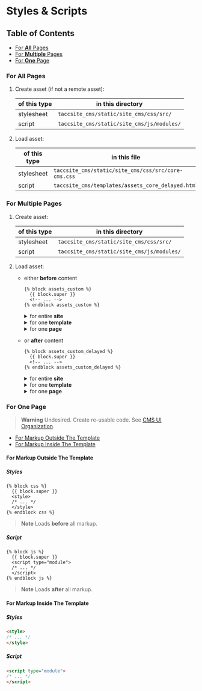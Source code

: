 # Styles & Scripts

## Table of Contents

- [For **All** Pages](#for-all-pages)
- [For **Multiple** Pages](#for-multiple-pages)
- [For **One** Page](#for-one-page)

### For All Pages

1. Create asset (if not a remote asset):

    | of this type | in this directory |
    | - | - |
    | stylesheet | `taccsite_cms/static/site_cms/css/src/` |
    | script | `taccsite_cms/static/site_cms/js/modules/` |

2. Load asset:

    | of this type | in this file |
    | - | - |
    | stylesheet | `taccsite_cms/static/site_cms/css/src/core-cms.css` |
    | script | `taccsite_cms/templates/assets_core_delayed.html` |

### For Multiple Pages

1. Create asset:

    | of this type | in this directory |
    | - | - |
    | stylesheet | `taccsite_cms/static/site_cms/css/src/` |
    | script | `taccsite_cms/static/site_cms/js/modules/` |

2. Load asset:

    - either **before** content

      ```django
      {% block assets_custom %}
        {{ block.super }}
        <!-- ... -->
      {% endblock assets_custom %}
      ```

      <details><summary>for entire <strong>site</strong></summary>

      ```django
        <link rel="stylesheet" href="{% static '__PROJECT__/css/build/site.css' %}">
        <script src="{% static '__PROJECT__/js/site.js' %}"></script>
      ```

      </details>

      <details><summary>for one <strong>template</strong></summary>

      ```django
        <link rel="stylesheet" href="{% static '__PROJECT__/css/build/template.___.css' %}">
        <script src="{% static '__PROJECT__/js/template.___.js' %}"></script>
      ```

      </details>

      <details><summary>for one <strong>page</strong></summary>

      > **Warning**
      > Undesired. Create re-usable code (see [CMS UI Organization]).

      </details>

    - or **after** content

      ```django
      {% block assets_custom_delayed %}
        {{ block.super }}
        <!-- ... -->
      {% endblock assets_custom_delayed %}
      ```

      <details><summary>for entire <strong>site</strong></summary>

      ```django
        <link rel="stylesheet" href="{% static '__PROJECT__/css/build/site.css' %}">
        <script src="{% static '__PROJECT__/js/site.js' %}"></script>
      ```

      </details>

      <details><summary>for one <strong>template</strong></summary>

      ```django
        <link rel="stylesheet" href="{% static '__PROJECT__/css/build/template.___.css' %}">
        <script src="{% static '__PROJECT__/js/template.___.js' %}"></script>
      ```

      </details>

      <details><summary>for one <strong>page</strong></summary>

      > **Warning**
      > Undesired. Create re-usable code. See [CMS UI Organization].

      </details>

### For One Page

> **Warning**
> Undesired. Create re-usable code. See [CMS UI Organization].

- [For Markup Outside The Template](#for-markup-outside-the-template)
- [For Markup Inside The Template](#for-markup-inside-the-template)

#### For Markup Outside The Template

##### Styles

```django
{% block css %}
  {{ block.super }}
  <style>
  /* ... */
  </style>
{% endblock css %}
```

> **Note**
> Loads **before** all markup.

##### Script

```django
{% block js %}
  {{ block.super }}
  <script type="module">
  /* ... */
  </script>
{% endblock js %}
```

> **Note**
> Loads **after** all markup.


#### For Markup Inside The Template

##### Styles

```html
<style>
/* ... */
</style>
```

##### Script

```html
<script type="module">
/* ... */
</script>
```

<!-- Link Aliases -->

[Core Styles]: https://github.com/TACC/Core-Styles

[CMS UI Organization]: https://confluence.tacc.utexas.edu/x/54AZCg "CMS UI - Organization"

